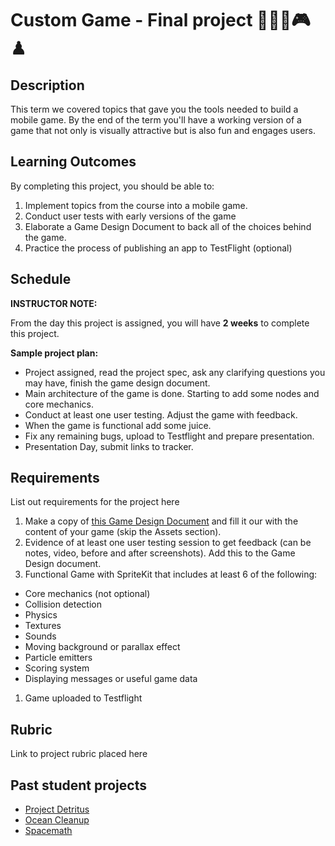# Custom Game - Final project 👾🎲🧩🎮♟

## Description

This term we covered topics that gave you the tools needed to build a mobile game. By the end of the term you'll have a working version of a game that not only is visually attractive but is also fun and engages users.

## Learning Outcomes
By completing this project, you should be able to:

1. Implement topics from the course into a mobile game.
1. Conduct user tests with early versions of the game
1. Elaborate a Game Design Document to back all of the choices behind the game.
1. Practice the process of publishing an app to TestFlight (optional)

## Schedule

**INSTRUCTOR NOTE:**

From the day this project is assigned, you will have **2 weeks** to complete this project.

**Sample project plan:**
  - Project assigned, read the project spec, ask any clarifying questions you may have, finish the game design document.
  - Main architecture of the game is done. Starting to add some nodes and core mechanics.
  - Conduct at least one user testing. Adjust the game with feedback.
  - When the game is functional add some juice.
  - Fix any remaining bugs, upload to Testflight and prepare presentation.
  - Presentation Day, submit links to tracker.

## Requirements
List out requirements for the project here

1. Make a copy of [this Game Design Document](https://docs.google.com/document/d/1UFk13rphKvorY6J1cHzjtYbisrTTfFXBCSwxV3BR1nA/edit?usp=sharing) and fill it our with the content of your game (skip the Assets section).
1. Evidence of at least one user testing session to get feedback (can be notes, video, before and after screenshots). Add this to the Game Design document.
1. Functional Game with SpriteKit that includes at least 6 of the following:
  - Core mechanics (not optional)
  - Collision detection
  - Physics
  - Textures
  - Sounds
  - Moving background or parallax effect
  - Particle emitters
  - Scoring system
  - Displaying messages or useful game data
1. Game uploaded to Testflight

## Rubric

Link to project rubric placed here

## Past student projects

- [Project Detritus](https://github.com/WesleyEspinoza/Project-Detritus)
- [Ocean Cleanup](https://github.com/RicardoR22/Ocean-Cleanup)
- [Spacemath](SpaceMath)
